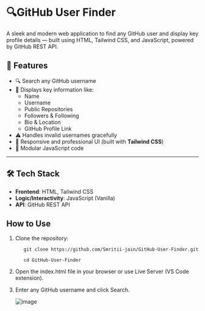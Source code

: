 # 🔍GitHub User Finder

A sleek and modern web application to find any GitHub user and display key profile details — built using HTML, Tailwind CSS, and JavaScript, powered by GitHub REST API.

## 🚀 Features
- 🔍 Search any GitHub username
- 📄 Displays key information like:
  - Name
  - Username
  - Public Repositories
  - Followers & Following
  - Bio & Location
  - GitHub Profile Link
- ⚠️ Handles invalid usernames gracefully
- 📱 Responsive and professional UI (built with **Tailwind CSS**)
- 🧩 Modular JavaScript code

---

## 🛠️ Tech Stack
- **Frontend**: HTML, Tailwind CSS
- **Logic/Interactivity**: JavaScript (Vanilla)
- **API**: GitHub REST API

## How to Use

1. Clone the repository:

          git clone https://github.com/Smritii-jain/GitHub-User-Finder.git
   
          cd GitHub-User-Finder

3. Open the index.html file in your browser or use Live Server (VS Code extension).
4. Enter any GitHub username and click Search.

   ![image](https://github.com/user-attachments/assets/4076a558-4174-4a5b-9d5e-9dd0b151c63a)



